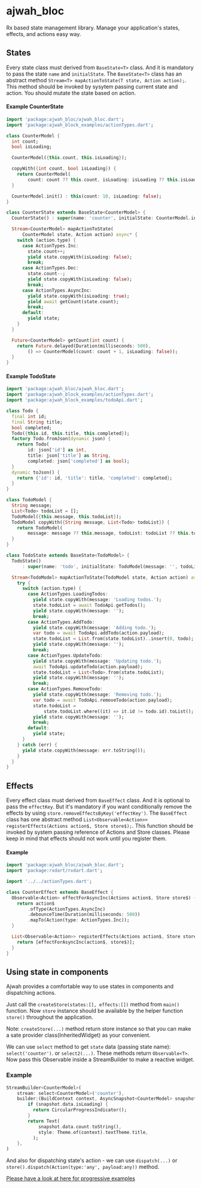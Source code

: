 # ajwah_bloc
Rx based state management library. Manage your application's states, effects, and actions easy way.

## States
Every state class must derived from `BaseState<T>` class. And it is mandatory to pass the
state `name` and `initialState`. The `BaseState<T>` class has an abstract method `Stream<T> mapActionToState(T state, Action action);`. This method should be invoked by sysytem passing current state and action. You should mutate the state based on action.

#### Example CounterState
```dart
import 'package:ajwah_bloc/ajwah_bloc.dart';
import 'package:ajwah_block_examples/actionTypes.dart';

class CounterModel {
  int count;
  bool isLoading;

  CounterModel({this.count, this.isLoading});

  copyWith({int count, bool isLoading}) {
    return CounterModel(
        count: count ?? this.count, isLoading: isLoading ?? this.isLoading);
  }

  CounterModel.init() : this(count: 10, isLoading: false);
}

class CounterState extends BaseState<CounterModel> {
  CounterState() : super(name: 'counter', initialState: CounterModel.init());

  Stream<CounterModel> mapActionToState(
      CounterModel state, Action action) async* {
    switch (action.type) {
      case ActionTypes.Inc:
        state.count++;
        yield state.copyWith(isLoading: false);
        break;
      case ActionTypes.Dec:
        state.count--;
        yield state.copyWith(isLoading: false);
        break;
      case ActionTypes.AsyncInc:
        yield state.copyWith(isLoading: true);
        yield await getCount(state.count);
        break;
      default:
        yield state;
    }
  }

  Future<CounterModel> getCount(int count) {
    return Future.delayed(Duration(milliseconds: 500),
        () => CounterModel(count: count + 1, isLoading: false));
  }
}

```
#### Example TodoState
```dart
import 'package:ajwah_bloc/ajwah_bloc.dart';
import 'package:ajwah_block_examples/actionTypes.dart';
import 'package:ajwah_block_examples/todoApi.dart';

class Todo {
  final int id;
  final String title;
  bool completed;
  Todo({this.id, this.title, this.completed});
  factory Todo.fromJson(dynamic json) {
    return Todo(
        id: json['id'] as int,
        title: json['title'] as String,
        completed: json['completed'] as bool);
  }
  dynamic toJson() {
    return {'id': id, 'title': title, 'completed': completed};
  }
}

class TodoModel {
  String message;
  List<Todo> todoList = [];
  TodoModel({this.message, this.todoList});
  TodoModel copyWith({String message, List<Todo> todoList}) {
    return TodoModel(
        message: message ?? this.message, todoList: todoList ?? this.todoList);
  }
}

class TodoState extends BaseState<TodoModel> {
  TodoState()
      : super(name: 'todo', initialState: TodoModel(message: '', todoList: []));

  Stream<TodoModel> mapActionToState(TodoModel state, Action action) async* {
    try {
      switch (action.type) {
        case ActionTypes.LoadingTodos:
          yield state.copyWith(message: 'Loading todos.');
          state.todoList = await TodoApi.getTodos();
          yield state.copyWith(message: '');
          break;
        case ActionTypes.AddTodo:
          yield state.copyWith(message: 'Adding todo.');
          var todo = await TodoApi.addTodo(action.payload);
          state.todoList = List.from(state.todoList)..insert(0, todo);
          yield state.copyWith(message: '');
          break;
        case ActionTypes.UpdateTodo:
          yield state.copyWith(message: 'Updating todo.');
          await TodoApi.updateTodo(action.payload);
          state.todoList = List<Todo>.from(state.todoList);
          yield state.copyWith(message: '');
          break;
        case ActionTypes.RemoveTodo:
          yield state.copyWith(message: 'Removing todo.');
          var todo = await TodoApi.removeTodo(action.payload);
          state.todoList =
              state.todoList.where((it) => it.id != todo.id).toList();
          yield state.copyWith(message: '');
          break;
        default:
          yield state;
      }
    } catch (err) {
      yield state.copyWith(message: err.toString());
    }
  }
}

```

## Effects
Every effect class must derived from `BaseEffect` class. And it is optional to pass the
`effectKey`. But it's mandatory if you want conditionally remove the effects by using
`store.removeEffectsByKey('effectKey')`. The `BaseEffect` class has one abstract method `List<Observable<Action>> registerEffects(Actions action$, Store store$);`. This function should be invoked by system passing reference of Actions and Store classes. Please keep in mind that effects should not work until you register them.

#### Example
```dart
import 'package:ajwah_bloc/ajwah_bloc.dart';
import 'package:rxdart/rxdart.dart';

import '../../actionTypes.dart';

class CounterEffect extends BaseEffect {
  Observable<Action> effectForAsyncInc(Actions action$, Store store$) {
    return action$
        .ofType(ActionTypes.AsyncInc)
        .debounceTime(Duration(milliseconds: 500))
        .mapTo(Action(type: ActionTypes.Inc));
  }

  List<Observable<Action>> registerEffects(Actions action$, Store store$) {
    return [effectForAsyncInc(action$, store$)];
  }
}

```


## Using state in components
Ajwah provides a comfortable way to use states in components and dispatching actions.

Just call the `createStore(states:[], effects:[])` method from `main()` function. Now `store` instance should be available by the helper function `store()` throughout the application.

Note:  `createStore(...)` method return store instance so that you can make a sate provider class(InheritedWidget) as your convenient.

We can use `select` method to get `state` data (passing state name): `select('counter')`. or `select2(...)`.
These methods return `Observable<T>`. Now pass this Observable inside a StreamBuilder to make a reactive widget.

### Example

```dart
StreamBuilder<CounterModel>(
    stream: select<CounterModel>('counter'),
    builder:(BuildContext context, AsyncSnapshot<CounterModel> snapshot) {
        if (snapshot.data.isLoading) {
          return CircularProgressIndicator();
        }
        return Text(
            snapshot.data.count.toString(),
            style: Theme.of(context).textTheme.title,
          );
    },
)        
```

And also for dispatching state's action - we can use `dispatch(...)` or `store().dispatch(Action(type:'any', payload:any))` method.



[Please have a look at here for progressive examples](https://github.com/JUkhan/ajwah_bloc_dart/tree/master/ajwah_block_examples)
